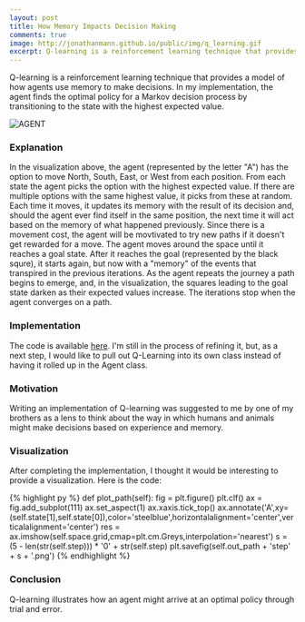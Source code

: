 ```yaml
---
layout: post
title: How Memory Impacts Decision Making
comments: true
image: http://jonathanmann.github.io/public/img/q_learning.gif
excerpt: Q-learning is a reinforcement learning technique that provides a model of how agents use memory to make decisions. In my implementation, the agent finds the optimal policy for a Markov decision process by transitioning to the state with the highest expected value.
---
```


Q-learning is a reinforcement learning technique that provides a model of how agents use memory to make decisions. In my implementation, the agent finds the optimal policy for a Markov decision process by transitioning to the state with the highest expected value.

![AGENT](http://jonathanmann.github.io/public/img/q_learning_steps.gif)

### Explanation
In the visualization above, the agent (represented by the letter "A") has the option to move North, South, East, or West from each position. From each state the agent picks the option with the highest expected value. If there are multiple options with the same highest value, it picks from these at random. Each time it moves, it updates its memory with the result of its decision and, should the agent ever find itself in the same position, the next time it will act based on the memory of what happened previously. Since there is a movement cost, the agent will be movtivated to try new paths if it doesn't get rewarded for a move. The agent moves around the space until it reaches a goal state. After it reaches the goal (represented by the black squre), it starts again, but now with a "memory" of the events that transpired in the previous iterations. As the agent repeats the journey a path begins to emerge, and, in the visualization, the squares leading to the goal state darken as their expected values increase. The iterations stop when the agent converges on a path.

### Implementation
The code is available [here](https://github.com/jonathanmann/q_learning). I'm still in the process of refining it, but, as a next step, I would like to pull out Q-Learning into its own class instead of having it rolled up in the Agent class.

### Motivation
Writing an implementation of Q-learning was suggested to me by one of my brothers as a lens to think about the way in which humans and animals might make decisions based on experience and memory.

### Visualization
After completing the implementation, I thought it would be interesting to provide a visualization. Here is the code:

{% highlight py %}
    def plot_path(self):
        fig = plt.figure()
        plt.clf()
        ax = fig.add_subplot(111)
        ax.set_aspect(1)
        ax.xaxis.tick_top()
        ax.annotate('A',xy=(self.state[1],self.state[0]),color='steelblue',horizontalalignment='center',verticalalignment='center')
        res = ax.imshow(self.space.grid,cmap=plt.cm.Greys,interpolation='nearest')
        s = (5 - len(str(self.step))) * '0' + str(self.step)
        plt.savefig(self.out_path + 'step' + s + '.png')
{% endhighlight %}

### Conclusion
Q-learning illustrates how an agent might arrive at an optimal policy through trial and error.
